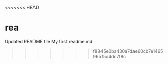 <<<<<<< HEAD

rea
=======
 Updated README file My first readme.md
>>>>>>> f8845e0ba430a7dae60cb7e1465965f5d4dc7f8c
